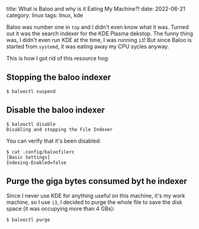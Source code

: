 title: What is Baloo and why is it Eating My Machine?!
date: 2022-06-21
category: linux
tags: linux, kde

Baloo was number one in `top` and I didn't even know what it was. Turned out it was the search indexer for the KDE Plasma dekstop. The funny thing was,  I didn't even run KDE at the time, I was running `i3`! But since Baloo is started from `systemd`, it was eating away my CPU sycles anyway.

This is how I got rid of this resource hog:

## Stopping the baloo indexer

```text
$ balooctl suspend
```


## Disable the baloo indexer

```text
$ balooctl disable
Disabling and stopping the File Indexer
```

You can verify that it's been disabled:

```text
$ cat .config/baloofilerc
[Basic Settings]
Indexing-Enabled=false
```

## Purge the giga bytes consumed byt he indexer

Since I never use KDE for anything useful on this machine, it's my
work machine, so I use `i3`, I decided to purge the whole file to save
the disk space (it was occupying more than 4 GBs):

```text
$ balooctl purge
```

